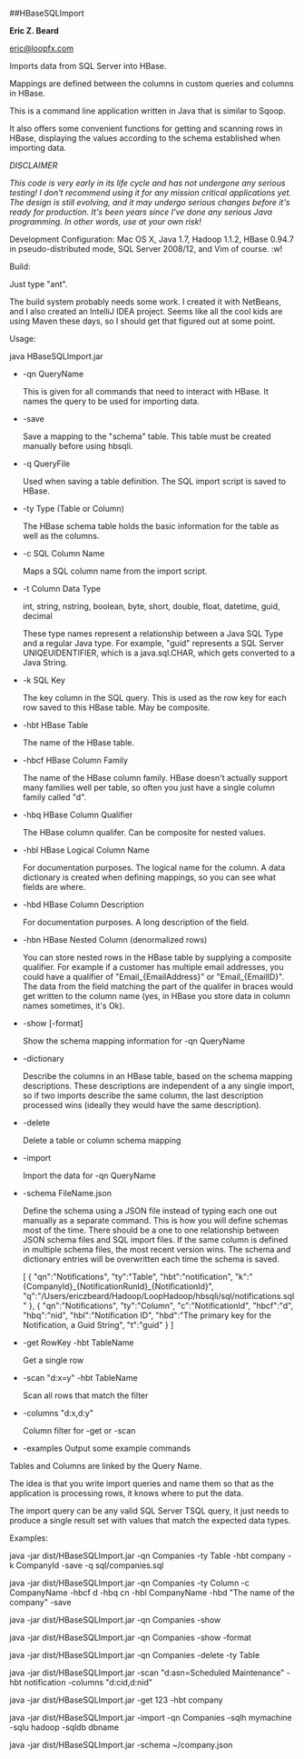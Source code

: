 ##HBaseSQLImport

**Eric Z. Beard**

<eric@loopfx.com>

Imports data from SQL Server into HBase.

Mappings are defined between the columns in custom queries and columns in HBase.  

This is a command line application written in Java that is similar to Sqoop.

It also offers some convenient functions for getting and scanning rows in HBase, displaying the values according to the schema established when importing data. 

*DISCLAIMER*

*This code is very early in its life cycle and has not undergone any serious testing!  I don't recommend using it for any mission critical applications yet.  The design is still evolving, and it may undergo serious changes before it's ready for production.  It's been years since I've done any serious Java programming.  In other words, use at your own risk!*

Development Configuration: Mac OS X, Java 1.7, Hadoop 1.1.2, HBase 0.94.7 in pseudo-distributed mode, SQL Server 2008/12, and Vim of course.  :w!

Build:

Just type "ant".

The build system probably needs some work.  I created it with NetBeans, and I also created an IntelliJ IDEA project.  Seems like all the cool kids are using Maven these days, so I should get that figured out at some point.

Usage:

java HBaseSQLImport.jar
*	-qn	QueryName
	
	This is given for all commands that need to interact with HBase.  It names the query to be used for importing data.

*	-save

	Save a mapping to the "schema" table.  This table must be created manually before using hbsqli.

*	-q	QueryFile

	Used when saving a table definition.  The SQL import script is saved to HBase.

*	-ty	Type (Table or Column)

	The HBase schema table holds the basic information for the table as well as the columns.
	
*	-c	SQL Column Name

	Maps a SQL column name from the import script.

*	-t	Column Data Type

	int, string, nstring, boolean, byte, short, double, float, datetime, guid, decimal
	
	These type names represent a relationship between a Java SQL Type and a regular Java type.  For example, "guid" represents a SQL Server UNIQEUIDENTIFIER, which is a java.sql.CHAR, which gets converted to a Java String.
	
*	-k	SQL Key

	The key column in the SQL query. This is used as the row key for each row saved to this HBase table.  May be composite.
	
*	-hbt	HBase Table

	The name of the HBase table.
	
*	-hbcf	HBase Column Family

	The name of the HBase column family.  HBase doesn't actually support many families well per table, so often you just have a single column family called "d".
	
*	-hbq	HBase Column Qualifier

	The HBase column qualifer.  Can be composite for nested values.
		
*	-hbl	HBase Logical Column Name

	For documentation purposes.  The logical name for the column.  A data dictionary is created when defining mappings, so you can see what fields are where.
	
*	-hbd	HBase Column Description

	For documentation purposes.  A long description of the field.
	
*	-hbn	HBase Nested Column (denormalized rows)

	You can store nested rows in the HBase table by supplying a composite qualifier.  For example if a customer has multiple email addresses, you could have a qualifier of "Email\_{EmailAddress}" or "Email\_{EmailID}".  The data from the field matching the part of the qualifer in braces would get written to the column name (yes, in HBase you store data in column names sometimes, it's Ok).
	
*	-show [-format]

	Show the schema mapping information for -qn QueryName
	
*	-dictionary

	Describe the columns in an HBase table, based on the schema mapping descriptions.  These descriptions are independent of a any single import, so if two imports describe the same column, the last description processed wins (ideally they would have the same description).
	
*	-delete

	Delete a table or column schema mapping
	
*	-import

	Import the data for -qn QueryName
	
*	-schema FileName.json

	Define the schema using a JSON file instead of typing each one out manually as a separate command.  This is how you will define schemas most of the time.  There should be a one to one relationship between JSON schema files and SQL import files.  If the same column is defined in multiple schema files, the most recent version wins.  The schema and dictionary entries will be overwritten each time the schema is saved.
	
    [
    { 
	    "qn":"Notifications", 
	    "ty":"Table", 
	    "hbt":"notification", 
	    "k":"{CompanyId}\_{NotificationRunId}\_{NotificationId}", 
	    "q":"/Users/ericzbeard/Hadoop/LoopHadoop/hbsqli/sql/notifications.sql"
    }, 
    {
	    "qn":"Notifications", 
	    "ty":"Column", 
	    "c":"NotificationId", 
	    "hbcf":"d", 
	    "hbq":"nid", 
	    "hbl":"Notification ID", 
	    "hbd":"The primary key for the Notification, a Guid String", 
	    "t":"guid"
    }
    ]

*	-get RowKey -hbt TableName
		
	Get a single row

*	-scan "d:x=y" -hbt TableName
		
	Scan all rows that match the filter

*	-columns "d:x,d:y"
	
	Column filter for -get or -scan

*	-examples Output some example commands

Tables and Columns are linked by the Query Name.

The idea is that you write import queries and name them so that as the application is processing rows, it knows where to put the data.

The import query can be any valid SQL Server TSQL query, it just needs to produce a single result set with values that match the expected data types.

Examples:

java -jar dist/HBaseSQLImport.jar -qn Companies -ty Table -hbt company -k CompanyId -save -q sql/companies.sql 

java -jar dist/HBaseSQLImport.jar -qn Companies -ty Column -c CompanyName -hbcf d -hbq cn -hbl CompanyName -hbd "The name of the company" -save

java -jar dist/HBaseSQLImport.jar -qn Companies -show

java -jar dist/HBaseSQLImport.jar -qn Companies -show -format

java -jar dist/HBaseSQLImport.jar -qn Companies -delete -ty Table

java -jar dist/HBaseSQLImport.jar -scan "d:asn=Scheduled Maintenance" -hbt notification -columns "d:cid,d:nid"

java -jar dist/HBaseSQLImport.jar -get 123 -hbt company

java -jar dist/HBaseSQLImport.jar -import -qn Companies -sqlh mymachine -sqlu hadoop -sqldb dbname

java -jar dist/HBaseSQLImport.jar -schema ~/company.json



